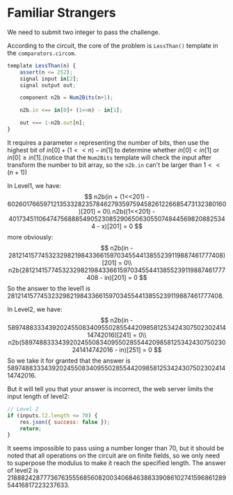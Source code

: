 # Familiar Strangers
We need to submit two integer to pass the challenge.

According to the circuit, the core of the problem is `LessThan()` template in the `comparators.circom`.
```js
template LessThan(n) {
    assert(n <= 252);
    signal input in[2];
    signal output out;

    component n2b = Num2Bits(n+1);

    n2b.in <== in[0]+ (1<<n) - in[1];

    out <== 1-n2b.out[n];
}
```
It requires a parameter `n` representing the number of bits, then use the highest bit of $in[0]+(1<<n)-in[1]$ to determine whether $in[0]<in[1]$ or $in[0]\geq in[1]$.(notice that the `Num2Bits` template will check the input after transform the number to bit array, so the `n2b.in` can't be larger than $1<<(n+1)$)

In Level1, we have:
$$
n2b(in + (1<<201) - 6026017665971213533282357846279359759458261226685473132380160)[201] = 0\\
n2b((1<<201) - 401734511064747568885490523085290650630550748445698208825344 - x)[201] = 0
$$
more obviously:
$$
n2b(in - 2812141577453232982198433661597034554413855239119887461777408)[201] = 0\\
n2b(2812141577453232982198433661597034554413855239119887461777408 - in)[201] = 0
$$
So the answer to the level1 is $2812141577453232982198433661597034554413855239119887461777408$.

In Level2, we have:
$$
n2b(in - 5897488333439202455083409550285544209858125342430750230241414742016)[241] = 0\\
n2b(5897488333439202455083409550285544209858125342430750230241414742016 - in)[251] = 0
$$
So we take it for granted that the answer is $5897488333439202455083409550285544209858125342430750230241414742016$.

But it will tell you that your answer is incorrect, the web server limits the input length of level2:
```js
// Level 2
if (inputs.l2.length <= 70) {
    res.json({ success: false });
    return;
}
```
It seems impossible to pass using a number longer than 70, but it should be noted that all operations on the circuit are on finite fields, so we only need to superpose the modulus to make it reach the specified length. The answer of level2 is $21888242877736763555685608200340684638833908610274159686128954416817223237633$.